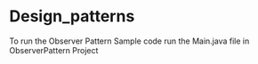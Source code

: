 # Design_patterns

To run the Observer Pattern Sample code run the Main.java file in ObserverPattern Project
